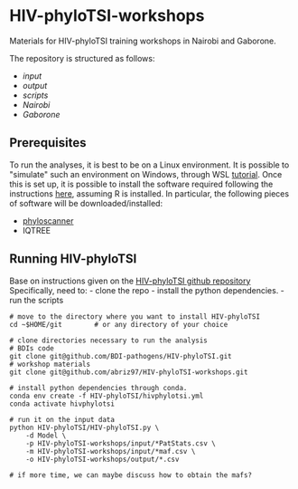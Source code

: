 # HIV-phyloTSI-workshops
Materials for HIV-phyloTSI training workshops in Nairobi and Gaborone.

The repository is structured as follows:
- *input*
- *output*
- *scripts*
- *Nairobi* 
- *Gaborone*


## Prerequisites

To run the analyses, it is best to be on a Linux environment. 
It is possible to "simulate" such an environment on Windows, through WSL [tutorial](https://discourse.ubuntu.com/t/install-ubuntu-on-wsl2-on-windows-10/26269).
Once this is set up, it is possible to install the software required following the instructions [here](TODO), assuming R is installed.
In particular, the following pieces of software will be downloaded/installed:
- [phyloscanner](https://github.com/BDI-pathogens/phyloscanner)
- IQTREE 


## Running HIV-phyloTSI

Base on instructions given on the [HIV-phyloTSI github repository](https://github.com/BDI-pathogens/HIV-phyloTSI)
Specifically, need to:
    - clone the repo
    - install the python dependencies.
    - run the scripts

```{bash}
# move to the directory where you want to install HIV-phyloTSI
cd ~$HOME/git        # or any directory of your choice

# clone directories necessary to run the analysis
# BDIs code
git clone git@github.com/BDI-pathogens/HIV-phyloTSI.git
# workshop materials
git clone git@github.com/abriz97/HIV-phyloTSI-workshops.git

# install python dependencies through conda.
conda env create -f HIV-phyloTSI/hivphylotsi.yml
conda activate hivphylotsi

# run it on the input data 
python HIV-phyloTSI/HIV-phyloTSI.py \
    -d Model \
    -p HIV-phyloTSI-workshops/input/*PatStats.csv \ 
    -m HIV-phyloTSI-workshops/input/*maf.csv \ 
    -o HIV-phyloTSI-workshops/output/*.csv

# if more time, we can maybe discuss how to obtain the mafs?
```
